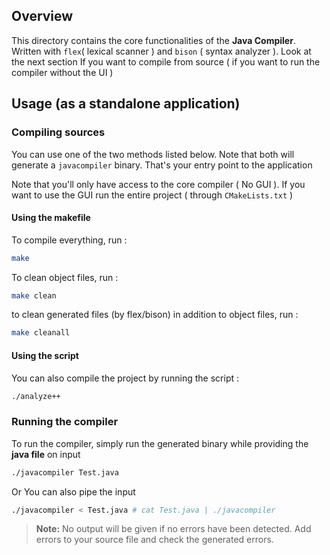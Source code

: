 ## Overview

This directory contains the core functionalities of the **Java Compiler**. Written with `flex`( lexical scanner ) and `bison` ( syntax analyzer ). Look at the next section If you want to compile from source ( if you want to run the compiler without the UI )

## Usage (as a standalone application)

### Compiling sources

You can use one of the two methods listed below. Note that both will generate a `javacompiler` binary. That's your entry point to the application

Note that you'll only have access to the core compiler ( No GUI ). If you want to use the GUI run the entire project ( through `CMakeLists.txt` )

#### Using the makefile

To compile everything, run :

```bash
make
```

To clean object files, run : 

```bash
make clean
```


to clean generated files (by flex/bison) in addition to object files, run :

```bash
make cleanall
```

#### Using the script

You can also compile the project by running the script :

```bash
./analyze++
```

### Running the compiler

To run the compiler, simply run the generated binary while providing the **java file** on input

```bash
./javacompiler Test.java
```

Or You can also pipe the input

```bash
./javacompiler < Test.java # cat Test.java | ./javacompiler
```



> **Note:** No output will be given if no errors have been detected. Add errors to your source file and check the generated errors. 